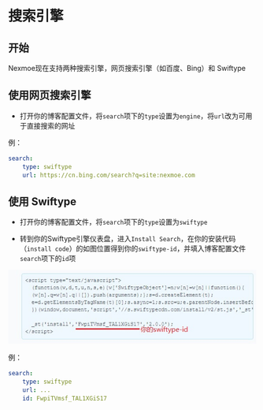 # 搜索引擎
## 开始
Nexmoe现在支持两种搜索引擎，网页搜索引擎（如百度、Bing）和 Swiftype
## 使用网页搜索引擎
- 打开你的博客配置文件，将`search`项下的`type`设置为`engine`，将`url`改为可用于直接搜索的网址

例：
```yml
search: 
    type: swiftype
    url: https://cn.bing.com/search?q=site:nexmoe.com
```
## 使用 Swiftype
- 打开你的博客配置文件，将`search`项下的`type`设置为`swiftype`

- 转到你的Swiftype引擎仪表盘，进入`Install Search`，在你的安装代码（`install code`）的如图位置得到你的`swiftype-id`，并填入博客配置文件`search`项下的`id`项

![Swiftype-Id](Swiftype-Id.jpeg)

例：
```yml
search:
    type: swiftype
    url: ... 
    id: FwpiTVmsf_TAL1XGiS17
``` 
